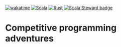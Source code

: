[![wakatime](https://wakatime.com/badge/github/IvanDyachenko/competitive-programming.svg)](https://wakatime.com/badge/github/IvanDyachenko/competitive-programming) [![Scala](https://github.com/IvanDyachenko/competitive-programming/actions/workflows/scala-ci.yml/badge.svg)](https://github.com/IvanDyachenko/competitive-programming/actions/workflows/scala-ci.yml)
[![Rust](https://github.com/IvanDyachenko/competitive-programming/actions/workflows/rust.yml/badge.svg)](https://github.com/IvanDyachenko/competitive-programming/actions/workflows/rust.yml)
[![Scala Steward badge](https://img.shields.io/badge/Scala_Steward-helping-blue.svg?style=flat&logo=data:image/png;base64,iVBORw0KGgoAAAANSUhEUgAAAA4AAAAQCAMAAAARSr4IAAAAVFBMVEUAAACHjojlOy5NWlrKzcYRKjGFjIbp293YycuLa3pYY2LSqql4f3pCUFTgSjNodYRmcXUsPD/NTTbjRS+2jomhgnzNc223cGvZS0HaSD0XLjbaSjElhIr+AAAAAXRSTlMAQObYZgAAAHlJREFUCNdNyosOwyAIhWHAQS1Vt7a77/3fcxxdmv0xwmckutAR1nkm4ggbyEcg/wWmlGLDAA3oL50xi6fk5ffZ3E2E3QfZDCcCN2YtbEWZt+Drc6u6rlqv7Uk0LdKqqr5rk2UCRXOk0vmQKGfc94nOJyQjouF9H/wCc9gECEYfONoAAAAASUVORK5CYII=)](https://scala-steward.org)
# Competitive programming adventures 
